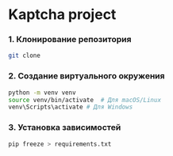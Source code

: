 # Kaptcha project 


### 1. Клонирование репозитория
```bash
git clone 
```

### 2. Создание виртуального окружения
```bash
python -m venv venv
source venv/bin/activate  # Для macOS/Linux
venv\Scripts\activate # Для Windows
```

### 3. Установка зависимостей
```bash
pip freeze > requirements.txt
```
